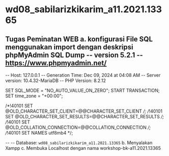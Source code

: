 # wd08_sabilarizkikarim_a11.2021.13365
Tugas Peminatan WEB 
a. konfigurasi File SQL menggunakan import dengan deskripsi phpMyAdmin SQL Dump
-- version 5.2.1
-- https://www.phpmyadmin.net/
--
-- Host: 127.0.0.1
-- Generation Time: Dec 09, 2024 at 04:08 AM
-- Server version: 10.4.32-MariaDB
-- PHP Version: 8.2.12

SET SQL_MODE = "NO_AUTO_VALUE_ON_ZERO";
START TRANSACTION;
SET time_zone = "+00:00";


/*!40101 SET @OLD_CHARACTER_SET_CLIENT=@@CHARACTER_SET_CLIENT */;
/*!40101 SET @OLD_CHARACTER_SET_RESULTS=@@CHARACTER_SET_RESULTS */;
/*!40101 SET @OLD_COLLATION_CONNECTION=@@COLLATION_CONNECTION */;
/*!40101 SET NAMES utf8mb4 */;

--
-- Database: `wd08_sabilarizkikarim_a11.2021.13365`
b. Menyalakan Xampp
c. Membuka Localhost dengan nama workshop-bk-a11.2021.13365
